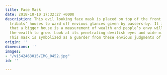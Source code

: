 ```yaml
---
title: Face Mask
date: 2018-10-10 17:32:27 +0000
description: This evil looking face mask is placed on top of the front door of the
  tribals’ houses to ward off envious glances given by passers-by. It is believed
  that a bigger house is a measurement of wealth and people’s envy will not allow
  the wealth to grow. Look at its penetrating devilish eyes and wide mischievous smirk.
  This mask is symbolized as a guarder from these envious judgments of people.
origin: ''
dimensions: ''
images:
- "/v1542463015/IMG_0452.jpg"
id: ''

---
```

